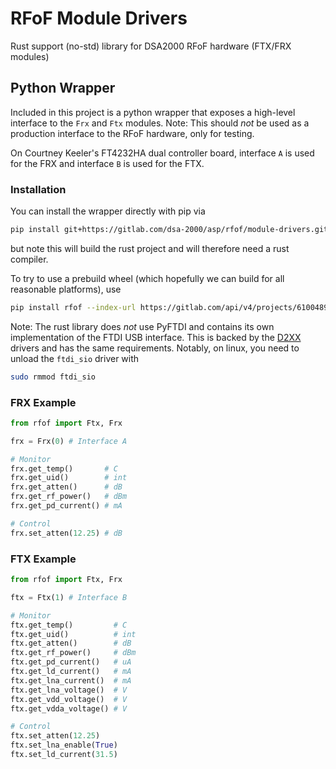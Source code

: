 # RFoF Module Drivers

Rust support (no-std) library for DSA2000 RFoF hardware (FTX/FRX modules)

## Python Wrapper

Included in this project is a python wrapper that exposes a high-level interface to the `Frx` and `Ftx` modules.
Note: This should _not_ be used as a production interface to the RFoF hardware, only for testing.

On Courtney Keeler's FT4232HA dual controller board, interface `A` is used for the FRX and interface `B` is used for the FTX.

### Installation

You can install the wrapper directly with pip via

```sh
pip install git+https://gitlab.com/dsa-2000/asp/rfof/module-drivers.git
```

but note this will build the rust project and will therefore need a rust compiler.

To try to use a prebuild wheel (which hopefully we can build for all reasonable platforms), use

```sh
pip install rfof --index-url https://gitlab.com/api/v4/projects/61004894/packages/pypi/simple
```

Note: The rust library does *not* use PyFTDI and contains its own implementation of the FTDI USB interface.
This is backed by the [D2XX](https://ftdichip.com/drivers/d2xx-drivers/) drivers and has the same requirements.
Notably, on linux, you need to unload the `ftdi_sio` driver with

```sh
sudo rmmod ftdi_sio
```

### FRX Example

```py
from rfof import Ftx, Frx

frx = Frx(0) # Interface A

# Monitor
frx.get_temp()       # C
frx.get_uid()        # int
frx.get_atten()      # dB
frx.get_rf_power()   # dBm
frx.get_pd_current() # mA

# Control
frx.set_atten(12.25) # dB
```

### FTX Example

```py
from rfof import Ftx, Frx

ftx = Ftx(1) # Interface B

# Monitor
ftx.get_temp()         # C
ftx.get_uid()          # int
ftx.get_atten()        # dB
ftx.get_rf_power()     # dBm
ftx.get_pd_current()   # uA
ftx.get_ld_current()   # mA
ftx.get_lna_current()  # mA
ftx.get_lna_voltage()  # V
ftx.get_vdd_voltage()  # V
ftx.get_vdda_voltage() # V

# Control
ftx.set_atten(12.25)
ftx.set_lna_enable(True)
ftx.set_ld_current(31.5)
```
